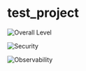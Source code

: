 # test_project

![Overall Level](https://img.shields.io/endpoint?style=for-the-badge&url=https%3A%2F%2Fopslevel-jason.ngrok.io%2Fapi%2Fservice_level%2F6ad41c91-114e-4681-9c0e-7f1699564b86)

![Security](https://img.shields.io/endpoint?style=for-the-badge&url=https%3A%2F%2Fopslevel-jason.ngrok.io%2Fapi%2Fservice_level%2Fc9ad6d0b-4013-4619-b951-f708936424e3%2FSecurity)

![Observability](https://img.shields.io/endpoint?style=for-the-badge&url=https%3A%2F%2Fopslevel-jason.ngrok.io%2Fapi%2Fservice_level%2F6ad41c91-114e-4681-9c0e-7f1699564b86%2FObservability)
